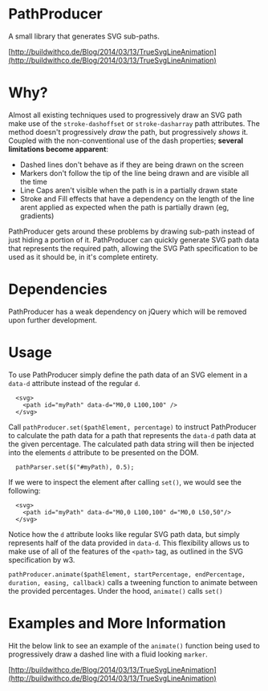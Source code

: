 PathProducer
===============

A small library that generates SVG sub-paths.

[http://buildwithco.de/Blog/2014/03/13/TrueSvgLineAnimation](http://buildwithco.de/Blog/2014/03/13/TrueSvgLineAnimation)


Why?
==============

Almost all existing techniques used to progressively draw an SVG path make use of the `stroke-dashoffset` or `stroke-dasharray` path attributes. The method doesn't progressively *draw* the path, but progressively *shows* it. Coupled with the non-conventional use of the dash properties; **several limitations become apparent**:

* Dashed lines don't behave as if they are being drawn on the screen
* Markers don't follow the tip of the line being drawn and are visible all the time
* Line Caps aren't visible when the path is in a partially drawn state
* Stroke and Fill effects that have a dependency on the length of the line arent applied as expected when the path is partially drawn (eg, gradients)

PathProducer gets around these problems by drawing sub-path instead of just hiding a portion of it. PathProducer can quickly generate SVG path data that represents the required path, allowing the SVG Path specification to be used as it should be, in it's complete entirety.


Dependencies
===============

PathProducer has a weak dependency on jQuery which will be removed upon further development.

Usage
==============


To use PathProducer simply define the path data of an SVG <Path> element in a `data-d` attribute instead of the regular `d`. 


    
      <svg>
        <path id="myPath" data-d="M0,0 L100,100" />
      </svg>



Call `pathProducer.set($pathElement, percentage)` to instruct PathProducer to calculate the path data for a path that represents the `data-d` path data at the given percentage. The calculated path data string will then be injected into the elements `d` attribute to be presented on the DOM. 

      pathParser.set($("#myPath), 0.5);

If we were to inspect the element after calling `set()`, we would see the following:

      <svg>
        <path id="myPath" data-d="M0,0 L100,100" d="M0,0 L50,50"/>
      </svg>
      
Notice how the `d` attribute looks like regular SVG path data, but simply represents half of the data provided in `data-d`. This flexibility allows us to make use of all of the features of the `<path>` tag, as outlined in the SVG specification by w3.


`pathProducer.animate($pathElement, startPercentage, endPercentage, duration, easing, callback)` calls a tweening function to animate between the provided percentages. Under the hood, `animate()` calls `set()`

Examples and More Information
============
Hit the below link to see an example of the `animate()` function being used to progressively draw a dashed line with a fluid looking `marker`. 

[http://buildwithco.de/Blog/2014/03/13/TrueSvgLineAnimation](http://buildwithco.de/Blog/2014/03/13/TrueSvgLineAnimation)

